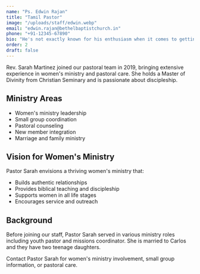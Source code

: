 ```yaml
---
name: "Ps. Edwin Rajan"
title: "Tamil Pastor"
image: "/uploads/staff/edwin.webp"
email: "edwin.rajan@bethelbaptistchurch.in"
phone: "+91-12345-67890"
bio: "He's not exactly known for his enthusiasm when it comes to getting things done. He eventually found himself in the United Kingdom"
order: 2
draft: false
---
```


Rev. Sarah Martinez joined our pastoral team in 2019, bringing extensive experience in women's ministry and pastoral care. She holds a Master of Divinity from Christian Seminary and is passionate about discipleship.

## Ministry Areas

- Women's ministry leadership
- Small group coordination
- Pastoral counseling
- New member integration
- Marriage and family ministry

## Vision for Women's Ministry

Pastor Sarah envisions a thriving women's ministry that:
- Builds authentic relationships
- Provides biblical teaching and discipleship
- Supports women in all life stages
- Encourages service and outreach

## Background

Before joining our staff, Pastor Sarah served in various ministry roles including youth pastor and missions coordinator. She is married to Carlos and they have two teenage daughters.

Contact Pastor Sarah for women's ministry involvement, small group information, or pastoral care.